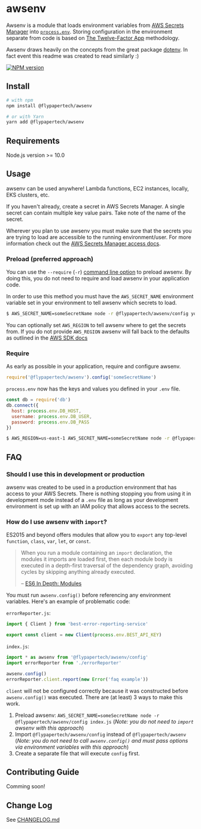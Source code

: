 # awsenv
Awsenv is a module that loads environment variables from [AWS Secrets Manager](https://aws.amazon.com/secrets-manager/) into [`process.env`](https://nodejs.org/docs/latest/api/process.html#process_process_env). Storing configuration in the environment separate from code is based on [The Twelve-Factor App](http://12factor.net/config) methodology.

Awsenv draws heavily on the concepts from the great package [dotenv](https://www.npmjs.com/package/dotenv). In fact event this readme was created to read similarly :)

[![NPM version](https://img.shields.io/npm/v/@flypapertech/awsenv)](https://www.npmjs.com/package/@flypapertech/awsenv)

## Install

```bash
# with npm
npm install @flypapertech/awsenv

# or with Yarn
yarn add @flypapertech/awsenv
```

## Requirements

Node.js version >= 10.0

## Usage

awsenv can be used anywhere! Lambda functions, EC2 instances, locally, EKS clusters, etc.

If you haven't already, create a secret in AWS Secrets Manager.  A single secret can contain multiple key value pairs.  Take note of the name of the secret.

Wherever you plan to use awsenv you must make sure that the secrets you are trying to load are accessible to the running environment/user.  For more information check out the [AWS Secrets Manager access docs](https://docs.aws.amazon.com/secretsmanager/latest/userguide/auth-and-access_identity-based-policies.html).

### Preload (preferred approach)

You can use the `--require` (`-r`) [command line option](https://nodejs.org/api/cli.html#cli_r_require_module) to preload awsenv. By doing this, you do not need to require and load awsenv in your application code.

In order to use this method you must have the `AWS_SECRET_NAME` environment variable set in your environment to tell awsenv which secrets to load.  

```bash
$ AWS_SECRET_NAME=someSecretName node -r @flypapertech/awsenv/config your_script.js
```

You can optionally set `AWS_REGION` to tell awsenv where to get the secrets from. If you do not provide `AWS_REGION` awsenv will fall back to the defaults as outlined in the [AWS SDK docs](https://docs.aws.amazon.com/sdk-for-javascript/v2/developer-guide/setting-region.html#setting-region-order-of-precedence)

### Require

As early as possible in your application, require and configure awsenv.

```javascript
require('@flypapertech/awsenv').config('someSecretName')
```

`process.env` now has the keys and values you defined in your `.env` file.

```javascript
const db = require('db')
db.connect({
  host: process.env.DB_HOST,
  username: process.env.DB_USER,
  password: process.env.DB_PASS
})
```

```bash
$ AWS_REGION=us-east-1 AWS_SECRET_NAME=someSecretName node -r @flypapertech/awsenv/config your_script.js
```

## FAQ

### Should I use this in development or production

awsenv was created to be used in a production environment that has access to your AWS Secrets. There is nothing stopping you from using it in development mode instead of a `.env` file as long as your development environment is set up with an IAM policy that allows access to the secrets.

### How do I use awsenv with `import`?

ES2015 and beyond offers modules that allow you to `export` any top-level `function`, `class`, `var`, `let`, or `const`.

> When you run a module containing an `import` declaration, the modules it imports are loaded first, then each module body is executed in a depth-first traversal of the dependency graph, avoiding cycles by skipping anything already executed.
>
> – [ES6 In Depth: Modules](https://hacks.mozilla.org/2015/08/es6-in-depth-modules/)

You must run `awsenv.config()` before referencing any environment variables. Here's an example of problematic code:

`errorReporter.js`:

```js
import { Client } from 'best-error-reporting-service'

export const client = new Client(process.env.BEST_API_KEY)
```

`index.js`:

```js
import * as awsenv from '@flypapertech/awsenv/config'
import errorReporter from './errorReporter'

awsenv.config()
errorReporter.client.report(new Error('faq example'))
```

`client` will not be configured correctly because it was constructed before `awsenv.config()` was executed. There are (at least) 3 ways to make this work.

1. Preload awsenv: `AWS_SECRET_NAME=someSecretName node -r @flypapertech/awsenv/config index.js` (_Note: you do not need to `import` awsenv with this approach_)
2. Import `@flypapertech/awsenv/config` instead of `@flypapertech/awsenv` (_Note: you do not need to call `awsenv.config()` and must pass options via environment variables with this approach_)
3. Create a separate file that will execute `config` first.

## Contributing Guide

Comming soon!

## Change Log

See [CHANGELOG.md](CHANGELOG.md)